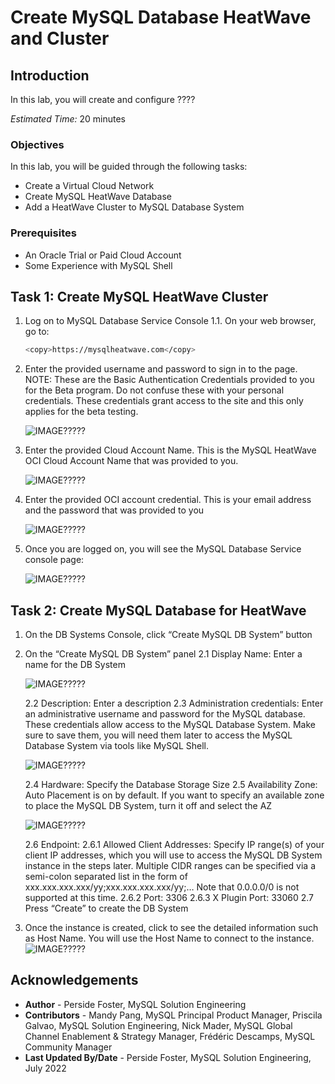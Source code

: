 # Create MySQL Database HeatWave  and Cluster

## Introduction

In this lab, you will create and configure ????

_Estimated Time:_ 20 minutes

### Objectives

In this lab, you will be guided through the following tasks:

- Create a Virtual Cloud Network
- Create MySQL HeatWave Database
- Add a HeatWave Cluster to MySQL Database System

### Prerequisites

- An Oracle Trial or Paid Cloud Account
- Some Experience with MySQL Shell

## Task 1: Create MySQL HeatWave Cluster

1. Log on to MySQL Database Service Console
    1.1. On your web browser, go to:

    ```bash
    <copy>https://mysqlheatwave.com</copy>
    ```

2. Enter the provided username and password to sign in to the page. NOTE: These are the Basic Authentication Credentials provided to you for the Beta program. Do not confuse these with your personal credentials. These credentials grant access to the site and this only applies for the beta testing.

    ![IMAGE?????](./images/ssh-ls.png "ssh-ls ")

3. Enter the provided Cloud Account Name. This is the MySQL HeatWave OCI Cloud
    Account Name that was provided to you.

    ![IMAGE?????](./images/ssh-ls.png "ssh-ls ")

4. Enter the provided OCI account credential. This is your email address and the password that was provided to you

    ![IMAGE?????](./images/ssh-ls.png "ssh-ls ")

5. Once you are logged on, you will see the MySQL Database Service console page:

    ![IMAGE?????](./images/ssh-ls.png "ssh-ls ")

## Task 2: Create MySQL Database for HeatWave

1. On the DB Systems Console, click “Create MySQL DB System” button
2. On the “Create MySQL DB System” panel
    2.1 Display Name: Enter a name for the DB System

    ![IMAGE?????](./images/ssh-ls.png "ssh-ls ")

    2.2 Description: Enter a description
    2.3 Administration credentials: Enter an administrative username and password for the MySQL database. These credentials allow access to the MySQL Database System. Make sure to save them, you will need them later to access the MySQL Database System via tools like MySQL Shell.

    ![IMAGE?????](./images/ssh-ls.png "ssh-ls ")

    2.4 Hardware: Specify the Database Storage Size
    2.5 Availability Zone: Auto Placement is on by default. If you want to specify an available zone to place the MySQL DB System, turn it off and select the AZ

    ![IMAGE?????](./images/ssh-ls.png "ssh-ls ")

    2.6 Endpoint:
    2.6.1 Allowed Client Addresses: Specify IP range(s) of your client IP addresses, which you will use to access the MySQL DB System instance in the steps later. Multiple CIDR ranges can be specified via a semi-colon separated list in the form of xxx.xxx.xxx.xxx/yy;xxx.xxx.xxx.xxx/yy;…
    Note that 0.0.0.0/0 is not supported at this time.
    2.6.2 Port: 3306
    2.6.3 X Plugin Port: 33060
    2.7 Press “Create” to create the DB System

3. Once the instance is created, click to see the detailed information such as Host Name. You will use the Host Name to connect to the instance.
    ![IMAGE?????](./images/ssh-ls.png "ssh-ls ")
## Acknowledgements

- **Author** - Perside Foster, MySQL Solution Engineering
- **Contributors** - Mandy Pang, MySQL Principal Product Manager,  Priscila Galvao, MySQL Solution Engineering, Nick Mader, MySQL Global Channel Enablement & Strategy Manager, Frédéric Descamps, MySQL Community Manager
- **Last Updated By/Date** - Perside Foster, MySQL Solution Engineering, July 2022
